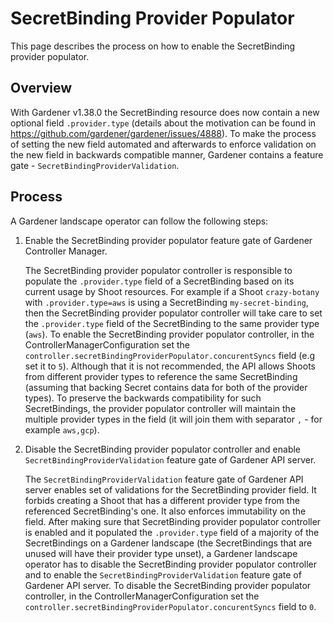 # SecretBinding Provider Populator

This page describes the process on how to enable the SecretBinding provider populator.

## Overview

With Gardener v1.38.0 the SecretBinding resource does now contain a new optional field `.provider.type` (details about the motivation can be found in https://github.com/gardener/gardener/issues/4888). To make the process of setting the new field automated and afterwards to enforce validation on the new field in backwards compatible manner, Gardener contains a feature gate - `SecretBindingProviderValidation`.

## Process

A Gardener landscape operator can follow the following steps:

1. Enable the SecretBinding provider populator feature gate of Gardener Controller Manager.

   The SecretBinding provider populator controller is responsible to populate the `.provider.type` field of a SecretBinding based on its current usage by Shoot resources. For example if a Shoot `crazy-botany` with `.provider.type=aws` is using a SecretBinding `my-secret-binding`, then the SecretBinding provider populator controller will take care to set the `.provider.type` field of the SecretBinding to the same provider type (`aws`).
   To enable the SecretBinding provider populator controller, in the ControllerManagerConfiguration set the `controller.secretBindingProviderPopulator.concurentSyncs` field (e.g set it to `5`).
   Although that it is not recommended, the API allows Shoots from different provider types to reference the same SecretBinding (assuming that backing Secret contains data for both of the provider types). To preserve the backwards compatibility for such SecretBindings, the provider populator controller will maintain the multiple provider types in the field (it will join them with separator `,` - for example `aws,gcp`).

2. Disable the SecretBinding provider populator controller and enable `SecretBindingProviderValidation` feature gate of Gardener API server.

   The `SecretBindingProviderValidation` feature gate of Gardener API server enables set of validations for the SecretBinding provider field. It forbids creating a Shoot that has a different provider type from the referenced SecretBinding's one. It also enforces immutability on the field.
   After making sure that SecretBinding provider populator controller is enabled and it populated the `.provider.type` field of a majority of the SecretBindings on a Gardener landscape (the SecretBindings that are unused will have their provider type unset), a Gardener landscape operator has to disable the SecretBinding provider populator controller and to enable the `SecretBindingProviderValidation` feature gate of Gardener API server. To disable the SecretBinding provider populator controller, in the ControllerManagerConfiguration set the `controller.secretBindingProviderPopulator.concurentSyncs` field to `0`.
